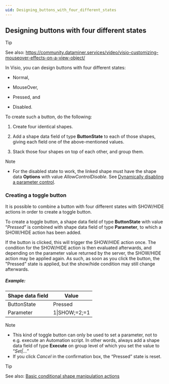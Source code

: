 ```yaml
---
uid: Designing_buttons_with_four_different_states
---
```


## Designing buttons with four different states

> [!TIP]
> See also:
> <https://community.dataminer.services/video/visio-customizing-mouseover-effects-on-a-view-object/>

In Visio, you can design buttons with four different states:

- Normal,

- MouseOver,

- Pressed, and

- Disabled.

To create such a button, do the following:

1. Create four identical shapes.

2. Add a shape data field of type **ButtonState** to each of those shapes, giving each field one of the above-mentioned values.

3. Stack those four shapes on top of each other, and group them.

> [!NOTE]
> - For the disabled state to work, the linked shape must have the shape data **Options** with value *AllowControlDisable*. See [Dynamically disabling a parameter control](Turning_a_shape_into_a_parameter_control.md#dynamically-disabling-a-parameter-control).

### Creating a toggle button

It is possible to combine a button with four different states with SHOW/HIDE actions in order to create a toggle button.

To create a toggle button, a shape data field of type **ButtonState** with value “*Pressed*” is combined with shape data field of type **Parameter**, to which a SHOW/HIDE action has been added.

If the button is clicked, this will trigger the SHOW/HIDE action once. The condition for the SHOW/HIDE action is then evaluated afterwards, and depending on the parameter value returned by the server, the SHOW/HIDE action may be applied again. As such, as soon as you click the button, the "Pressed" state is applied, but the show/hide condition may still change afterwards.

##### Example:

| Shape data field | Value         |
|------------------|---------------|
| ButtonState      | Pressed       |
| Parameter        | 1\|SHOW;=2;=1 |

> [!NOTE]
> - This kind of toggle button can only be used to set a parameter, not to e.g. execute an Automation script. In other words, always add a shape data field of type **Execute** on group level of which you set the value to “*Set\|…*”
> - If you click *Cancel* in the confirmation box, the “Pressed” state is reset.

> [!TIP]
> See also:
> [Basic conditional shape manipulation actions](Basic_conditional_shape_manipulation_actions.md)
